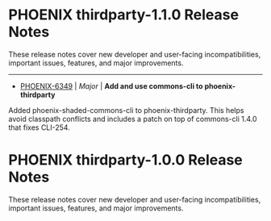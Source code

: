 
<!---
# Licensed to the Apache Software Foundation (ASF) under one
# or more contributor license agreements.  See the NOTICE file
# distributed with this work for additional information
# regarding copyright ownership.  The ASF licenses this file
# to you under the Apache License, Version 2.0 (the
# "License"); you may not use this file except in compliance
# with the License.  You may obtain a copy of the License at
#
#     http://www.apache.org/licenses/LICENSE-2.0
#
# Unless required by applicable law or agreed to in writing, software
# distributed under the License is distributed on an "AS IS" BASIS,
# WITHOUT WARRANTIES OR CONDITIONS OF ANY KIND, either express or implied.
# See the License for the specific language governing permissions and
# limitations under the License.
-->


# PHOENIX  thirdparty-1.1.0 Release Notes

These release notes cover new developer and user-facing incompatibilities, important issues, features, and major improvements.


---

* [PHOENIX-6349](https://issues.apache.org/jira/browse/PHOENIX-6349) | *Major* | **Add and use commons-cli to phoenix-thirdparty**

Added phoenix-shaded-commons-cli to phoenix-thirdparty.
This helps avoid classpath conflicts and includes a patch on top of commons-cli 1.4.0 that fixes CLI-254.


# PHOENIX  thirdparty-1.0.0 Release Notes

These release notes cover new developer and user-facing incompatibilities, important issues, features, and major improvements.



